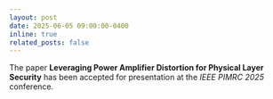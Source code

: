 ```yaml
---
layout: post
date: 2025-06-05 09:00:00-0400
inline: true
related_posts: false
---
```

The paper **Leveraging Power Amplifier Distortion for Physical Layer Security** has been accepted for presentation at the *IEEE PIMRC 2025* conference.

